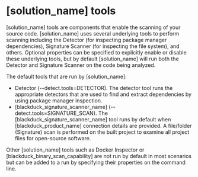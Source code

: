 # [solution_name] tools

[solution_name] tools are components that enable the scanning of your source code. [solution_name] uses several underlying tools to perform scanning including the Detector (for inspecting package manager dependencies), Signature Scanner (for inspecting the file system), and others. Optional properties can be specified to explicitly enable or disable these underlying tools, but by default [solution_name] will run both the Detector and Signature Scanner on the code being analyzed.

The default tools that are run by [solution_name]:

* Detector (--detect.tools=DETECTOR).
The detector tool runs the appropriate detectors that are used to find and extract dependencies by using package manager inspection.
* [blackduck_signature_scanner_name] (--detect.tools=SIGNATURE_SCAN).
The [blackduck_signature_scanner_name] tool runs by default when [blackduck_product_name] connection details are provided. A file/folder (Signature) scan is performed on the built project to examine all project files for open-source software.

Other [solution_name] tools such as Docker Inspector or [blackduck_binary_scan_capability] are not run by default in most scenarios but can be added to a run by specifying their properties on the command line.
